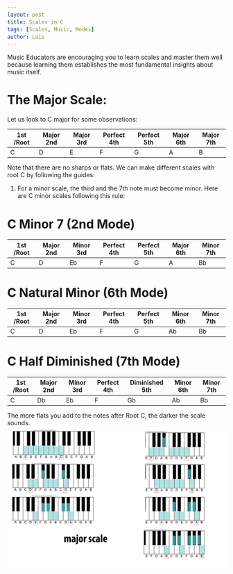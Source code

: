```yaml
---
layout: post
title: Scales in C
tags: [Scales, Music, Modes]
author: Luis
---
```

Music Educators are encouraging you to learn scales and master them well because learning them establishes the most fundamental insights about music itself.

# The Major Scale:
Let us look to C major for some observations:

1st  /Root | Major 2nd | Major 3rd  | Perfect 4th | Perfect 5th | Major 6th | Major 7th |
----------- | ------------- | ----------- | ------------- | ----------- | ------------- | -----------
C  | D | E  | F | G | A | B |

Note that there are no sharps or flats. We can make different scales with root C by following the guides:

1. For a minor scale, the third and the 7th note must become minor.
Here are C minor scales following this rule:

# C Minor 7 (2nd Mode)

1st  /Root | Major 2nd | Minor 3rd  | Perfect 4th | Perfect 5th | Major 6th | Minor 7th |
----------- | ------------- | ----------- | ------------- | ----------- | ------------- | -----------
C  | D | Eb  | F | G | A | Bb |

# C Natural Minor (6th Mode)

1st  /Root | Major 2nd | Minor 3rd  | Perfect 4th | Perfect 5th | Minor 6th | Minor 7th |
----------- | ------------- | ----------- | ------------- | ----------- | ------------- | -----------
C  | D | Eb | F | G | Ab | Bb |

# C Half Diminished (7th Mode)

1st  /Root | Major 2nd | Minor 3rd  | Perfect 4th | Diminished 5th | Minor 6th | Minor 7th |
----------- | ------------- | ----------- | ------------- | ----------- | ------------- | -----------
 C  | Db | Eb  | F | Gb | Ab | Bb |

The more flats you add to the notes after Root C, the darker the scale sounds.
[![Modes](/assets/img/MusicEducation/Major_scale.jpg)](https://learningmusic.ableton.com/advanced-topics/modes.html "Redirect to Modes")
